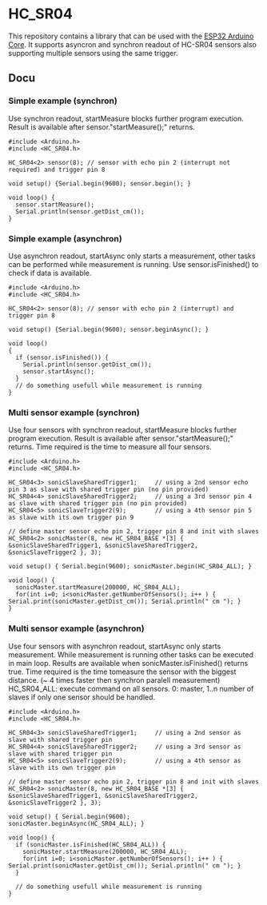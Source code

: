 # HC_SR04

This repository contains a library that can be used with the [ESP32 Arduino Core](https://github.com/espressif/arduino-esp32). It supports asyncron and synchron readout of HC-SR04 sensors also supporting multiple sensors using the same trigger.

## Docu

### Simple example (synchron)
Use synchron readout, startMeasure blocks further program execution.
Result is available after sensor."startMeasure();" returns.

    #include <Arduino.h>
    #include <HC_SR04.h>

    HC_SR04<2> sensor(8); // sensor with echo pin 2 (interrupt not required) and trigger pin 8

    void setup() {Serial.begin(9600); sensor.begin(); }

    void loop() {
      sensor.startMeasure();
      Serial.println(sensor.getDist_cm());
    }

### Simple example (asynchron)
Use asynchron readout, startAsync only starts a measurement, other tasks can be performed while measurement is running.
Use sensor.isFinished() to check if data is available.

    #include <Arduino.h>
    #include <HC_SR04.h>

    HC_SR04<2> sensor(8); // sensor with echo pin 2 (interrupt) and trigger pin 8

    void setup() {Serial.begin(9600); sensor.beginAsync(); }

    void loop()
    {
      if (sensor.isFinished()) {
        Serial.println(sensor.getDist_cm());
        sensor.startAsync();
      }
      // do something usefull while measurement is running
    }

### Multi sensor example (synchron)
Use four sensors with synchron readout, startMeasure blocks further program execution.
Result is available after sensor."startMeasure();" returns. Time required is the time 
to measure all four sensors.

    #include <Arduino.h>
    #include <HC_SR04.h>

    HC_SR04<3> sonicSlaveSharedTrigger1;     // using a 2nd sensor echo pin 3 as slave with shared trigger pin (no pin provided)
    HC_SR04<4> sonicSlaveSharedTrigger2;     // using a 3rd sensor pin 4 as slave with shared trigger pin (no pin provided)
    HC_SR04<5> sonicSlaveTrigger2(9);        // using a 4th sensor pin 5 as slave with its own trigger pin 9

    // define master sensor echo pin 2, trigger pin 8 and init with slaves
    HC_SR04<2> sonicMaster(8, new HC_SR04_BASE *[3] { &sonicSlaveSharedTrigger1, &sonicSlaveSharedTrigger2, &sonicSlaveTrigger2 }, 3);

    void setup() { Serial.begin(9600); sonicMaster.begin(HC_SR04_ALL); }

    void loop() {
      sonicMaster.startMeasure(200000, HC_SR04_ALL);
      for(int i=0; i<sonicMaster.getNumberOfSensors(); i++ ) { Serial.print(sonicMaster.getDist_cm()); Serial.println(" cm "); }
    }


### Multi sensor example (asynchron)
Use four sensors with asynchron readout, startAsync only starts measurement. While measurement is running other tasks can be executed in main loop.
Results are available when sonicMaster.isFinished() returns true.
Time required is the time tomeasure the sensor with the biggest distance. (~ 4 times faster then synchron paralell measurement)
HC_SR04_ALL: execute command on all sensors. 0: master, 1..n number of slaves if only one sensor should be handled.

    #include <Arduino.h>
    #include <HC_SR04.h>

    HC_SR04<3> sonicSlaveSharedTrigger1;     // using a 2nd sensor as slave with shared trigger pin
    HC_SR04<4> sonicSlaveSharedTrigger2;     // using a 3rd sensor as slave with shared trigger pin
    HC_SR04<5> sonicSlaveTrigger2(9);        // using a 4th sensor as slave with its own trigger pin

    // define master sensor echo pin 2, trigger pin 8 and init with slaves
    HC_SR04<2> sonicMaster(8, new HC_SR04_BASE *[3] { &sonicSlaveSharedTrigger1, &sonicSlaveSharedTrigger2, &sonicSlaveTrigger2 }, 3);

    void setup() { Serial.begin(9600); sonicMaster.beginAsync(HC_SR04_ALL); }

    void loop() {
      if (sonicMaster.isFinished(HC_SR04_ALL)) {
        sonicMaster.startMeasure(200000, HC_SR04_ALL);
        for(int i=0; i<sonicMaster.getNumberOfSensors(); i++ ) { Serial.print(sonicMaster.getDist_cm()); Serial.println(" cm "); }
      }

      // do something usefull while measurement is running
    }

